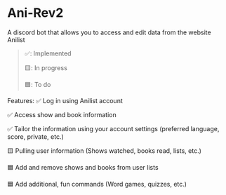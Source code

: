 # Ani-Rev2
A discord bot that allows you to access and edit data from the website Anilist
>✅: Implemented
>
>🟨: In progress
>
>🟦: To do

Features:
✅ Log in using Anilist account

✅ Access show and book information

✅ Tailor the information using your account settings (preferred language, score, private, etc.)

🟨 Pulling user information (Shows watched, books read, lists, etc.)

🟦 Add and remove shows and books from user lists

🟦 Add additional, fun commands (Word games, quizzes, etc.)
